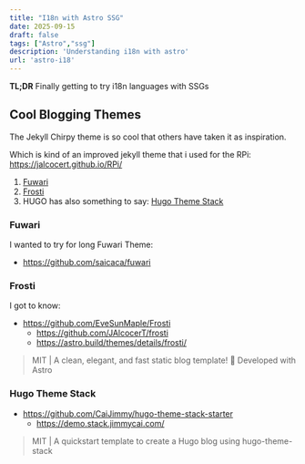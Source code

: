 ```yaml
---
title: "I18n with Astro SSG"
date: 2025-09-15
draft: false
tags: ["Astro","ssg"]
description: 'Understanding i18n with astro'
url: 'astro-i18'
---
```


**TL;DR** Finally getting to try i18n languages with SSGs

## Cool Blogging Themes

The Jekyll Chirpy theme is so cool that others have taken it as inspiration.

Which is kind of an improved jekyll theme that i used for the RPi: https://jalcocert.github.io/RPi/

1. [Fuwari](#fuwari)
2. [Frosti](#frosti)
3. HUGO has also something to say: [Hugo Theme Stack](#hugo-theme-stack)

### Fuwari

I wanted to try for long Fuwari Theme:

* https://github.com/saicaca/fuwari


### Frosti

I got to know: 

* https://github.com/EveSunMaple/Frosti
    * https://github.com/JAlcocerT/frosti
    * https://astro.build/themes/details/frosti/

> MIT |  A clean, elegant, and fast static blog template! 🚀 Developed with Astro


### Hugo Theme Stack

* https://github.com/CaiJimmy/hugo-theme-stack-starter
    * https://demo.stack.jimmycai.com/

> MIT |  A quickstart template to create a Hugo blog using hugo-theme-stack 